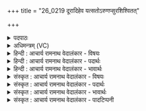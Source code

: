 +++
title = "26_0219 दूरादिहेव यत्सतोऽरुणप्सुरशिश्वितत्"

+++
<details><summary>पदपाठः</summary>

दू꣣रा꣢त्। दुः꣣। आ꣢त्। इ꣣ह꣢। इ꣣व। य꣢त्। स꣣तः꣢। अ꣣रुण꣡प्सुः꣢। अ꣡शि꣢꣯श्वितत्। वि। भा꣣नु꣢म्। वि꣣श्व꣡था꣢। अ꣣तनत्। । २१९।
</details>

<details><summary>अधिमन्त्रम् (VC)</summary>

- अश्विनौ, मित्रावरुणौ
- ब्रह्मातिथिः काण्वः
- गायत्री
- षड्जः
- ऐन्द्रं काण्डम्
</details>

<details><summary>हिन्दी : आचार्य रामनाथ वेदालंकार - विषयः</summary>

अगले मन्त्र में यह वर्णन है कि सूर्य के प्रकाश से और अध्यात्म-प्रकाश से दूरस्थ पदार्थ भी समीपस्थ के समान दीखते हैं।
</details>

<details><summary>हिन्दी : आचार्य रामनाथ वेदालंकार - पदार्थः</summary>

पदार्थान्वयभाषाः -  प्रथम—खगोल पक्ष में। (अरुणप्सुः) चमकीले रूपवाला सूर्यरूपी इन्द्र (यत्) जब (दूरात्) खगोल में स्थित दूरवर्ती प्रदेश से, मङ्गल-बुध-चन्द्रमा आदि ग्रहोपग्रहों को (इह इव सतः) मानो यहीं समीप में ही स्थित करता हुआ (अशिश्वितत्) चमकाता है, तब (भानुम्) अपने प्रकाश को (विश्वथा) बहुत प्रकार से (वि अतनत्) विस्तीर्ण करता है ॥ द्वितीय—अध्यात्म के पक्ष में। (अरुणप्सुः) तेजस्वी रूपवाला इन्द्र परमेश्वर (यत्) जब, (दूरात्) दूर से अर्थात् व्यवधानयुक्त अथवा दूरस्थ प्रदेश से, पदार्थों को (इह इव सतः) यहाँ समीपस्थ के समान करता हुआ (अशिश्वितत्) योगी के मानस को प्रकाशित करता है, तब (भानुम्) भासमान जीवात्मा को (विश्वथा) सर्व प्रकार से (वि अतनत्) योगैश्वर्य प्राप्त कराकर विस्तीर्ण अर्थात् व्यापक ज्ञानवाला कर देता है ॥६॥ योगाभ्यासी मनुष्य को परमात्मा द्वारा प्रदत्त दिव्य आलोक से सूक्ष्म, ओट में स्थित और दूरस्थ पदार्थों का दूरस्थित ताराव्यूहों का और ध्रुव आदि नक्षत्रों का समीपस्थ वस्तु के समान हस्तामलकवत् साक्षात्कार हो सकता है, यह योगदर्शन में विभूतिपाद में महर्षि पतञ्जलि ने कहा है। योगसिद्धियों के सम्बन्ध में स्वामी दयानन्द के विचार इसी मन्त्र की संस्कृत टिप्पणी में देखें ॥ इस मन्त्र में श्लेषालङ्कार है। ‘दूरस्थित को भी मानो समीप-स्थित करता हुआ’ इसमे उत्प्रेक्षालङ्कार है ॥६॥
</details>

<details><summary>हिन्दी : आचार्य रामनाथ वेदालंकार - भावार्थः</summary>

भावार्थभाषाः -  चमकीला सूर्य जब अपने प्रकाश को मङ्गल, बुध, बृहस्पति, चन्द्र आदि ग्रहोपग्रहों पर फेंकता है, तब उसके प्रकाश से वे प्रकाशित हो जाते हैं और वह प्रकाश हमारी आँखों पर प्रतिफलित होकर उन दूरस्थित पदार्थों कोभी समीप में स्थित के समान दिखाता है। उसी प्रकार योगाभ्यास से योगियों के मनों में परमात्मा का दिव्य आलोक प्रतिबिम्बित होकर उनके अन्दर वह शक्ति उत्पन्न कर देता है, जिससे वे सूक्ष्म, ओट में स्थित तथा दूरस्थित पदार्थों को भी साक्षात् समीपस्थ के समान देखने लगते हैं ॥६॥
</details>

<details><summary>संस्कृत : आचार्य रामनाथ वेदालंकार - विषयः</summary>

अथ सूर्यप्रकाशेनाध्यात्मप्रकाशेन च दूरस्था अपि पदार्था अन्तिकस्था इव दृश्यन्त इत्याह।
</details>

<details><summary>संस्कृत : आचार्य रामनाथ वेदालंकार - पदार्थः</summary>

पदार्थान्वयभाषाः -  प्रथमः—खगोलपरः। (अरुणप्सुः) अरुणः आरोचमानः प्सुः रूपं यस्य सोऽरुणप्सुः इन्द्रः सूर्यः। अरुणः आरोचनः। निरु० ५।२१। प्सुः इति रूपनाम। निघं० ३।७। (यत्) यदा (दूरात्) खगोलस्थाद् दूरवर्तिप्रदेशात्, मङ्गलबुधचन्द्रादीन् ग्रहोपग्रहान् (इह इव सतः) इह समीपे इव विद्यमानान् कुर्वन् (अशिश्वितत्) आरोचयति। श्विता वर्णे धातोर्ण्यन्तात् लुङि चङि रूपम्। यच्छब्दयोगात् ‘तिङ्ङतिङः’ अ० ८।१।२८ इति प्राप्तस्य निघातस्य ‘यद्वृत्तान्नित्यम्। अ० ८।१।६६’ इति प्रतिषेधः। तदा (भानुम्) निजं प्रकाशम् (विश्वथा) बहुप्रकारेण। अत्र ‘प्रकारवचने थाल्। अ० ५।३।२३’ इति थाल् प्रत्ययः, न तु ‘प्रत्नपूर्वविश्वेमात्थाल् छन्दसि। अ० ५।३।१११’ इत्यस्य प्रवृत्तिः, इवार्थाभावात्। (वि-अतनत्) वितनोति विस्तृणाति। तनु विस्तारे स्वादिः, वेदे भ्वादिरपि दृश्यते ॥ अथ द्वितीयः—अध्यात्मपरः। (अरुणप्सुः) आरोचमानरूपः इन्द्रः परमेश्वरः (यत्) यदा (दूरात्) व्यवहिताद् विप्रकृष्टाद् वा प्रदेशात्, पदार्थान् (इह इव सतः) अत्र समीप इव विद्यमानान् कुर्वन् (अशिश्वितत्) आरोचयति, योगिनो मानसं प्रकाशयति, तदा (भानुम्) भासमानं जीवात्मानम् (विश्वथा) सर्वथा (वि-अतनत्) योगैश्वर्यप्रापणेन विस्तारयति व्यापकज्ञानयुक्तं करोतीत्यर्थः ॥६॥ योगाभ्यासिनो जनस्य परमात्मप्रदत्तेन दिव्यालोकेन सूक्ष्मव्यवहितविप्रकृष्टानां पदार्थानां, दूरस्थानां ताराव्यूहानां, ध्रुवादिनक्षत्राणां च समीपस्थवस्तुवद् हस्तामलसाक्षात्कारो भवितुमर्हतीति योगदर्शने विभूतिपादे महर्षिः पतञ्जलिराह३ ॥ अत्र श्लेषालङ्कारः। ‘दूरादिहेव यत् सतः’ इत्यत्र चोत्प्रेक्षा ॥६॥
</details>

<details><summary>संस्कृत : आचार्य रामनाथ वेदालंकार - भावार्थः</summary>

भावार्थभाषाः -  आरोचमानरूपः सूर्यो यदा स्वप्रकाशं मङ्गलबुधबृहस्पतिचन्द्रादिषु ग्रहोपग्रहेषु प्रक्षिपति तदा तत्प्रकाशेन ते प्रकाशिता जायन्ते, प्रकाशश्चास्मच्चक्षुषोः प्रतिफलितः सन् दूरस्थानपि तान्, समीपवर्तिन इव दर्शयति। तथैव योगाभ्यासेन योगिनां मनःसु परमात्मनो दिव्यालोकः प्रतिफलितः सन् तेषु तां शक्तिं जनयति यया ते सूक्ष्मव्यवहितविप्रकृष्टानपि पदार्थान् साक्षादन्तिकस्थानिव पश्यन्ति ॥६॥
</details>

<details><summary>संस्कृत : आचार्य रामनाथ वेदालंकार - पादटिप्पनी</summary>

टिप्पणी:   १. ऋ० ८।५।१ अश्विनौ देवते। ‘सतोऽरुणप्सु’ ‘विश्वथा’ इत्यत्र ‘सत्यरुणप्सु’ ‘विश्वधा’ इति पाठः। २. माधवभरतस्वामिसायणैः सर्वैरेवास्या ऋचो व्याख्याने उषसः प्रक्रम्य अश्विनोरपसंहृतम्। ऋग्वेदेऽस्या अश्विनौ देवते निर्दिष्टे, ‘सतः’ इत्यस्य स्थाने च ‘सती’ इति स्त्रीलिङ्गः पाठः। तत्र तु ‘दूरादपि इहेव सती अरुणप्सुः उषाः अशिश्विवत्’ इति व्याख्यानमुचितम्। अत्र तु इन्द्रदेवताकत्वाद् ऋचः तद्व्याख्यानं न समञ्जसमिति दिक्। ३. द्रष्टव्यम्—योगदर्शनम् ३।१६, १९, २५-२८, ३३, ४१। योगसिद्धीनां विषये महर्षिदयानन्दस्य विचाराः य० १७।६७, ७१ भाष्ये, पूनाप्रवचनस्य ११शप्रवचने च द्रष्टव्याः। तथा हि—‘यदा मनुष्यः स्वात्मना सह परमात्मानं युङ्क्ते तदा अणिमादयः सिद्धयः प्रादुर्भवन्ति। ततोऽव्याहतगत्याभीष्टानि स्थानानि गन्तुं शक्नोति नान्यथा’ इति य० १७।६७ भाष्ये भावार्थः। “योगी विभूति सिद्ध करता है, यह योगशास्त्र में लिखा है। अणिमा आदि विभूतियाँ हैं। ये योगी के चित्त में पैदा होती हैं। सांसारिक लोग जो यह मानते हैं कि योगी के शरीर में पैदा होती हैं, वह ठीक नहीं है।” इति च पूनाप्रवचनम्।
</details>